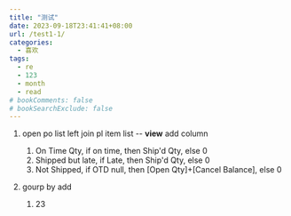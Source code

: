 ```yaml
---
title: "测试"
date: 2023-09-18T23:41:41+08:00
url: /test1-1/
categories:
  - 喜欢
tags:
  - re
  - 123
  - month
  - read
# bookComments: false
# bookSearchExclude: false
---
```

1. open po list left join pl item list -- **view**
   add column

   1. On Time Qty, if on time, then Ship'd Qty, else 0
   2. Shipped but late, if Late, then Ship'd Qty, else 0
   3. Not Shipped, if OTD null, then [Open Qty]+[Cancel Balance], else 0
2. gourp by
   add

   1. 23
